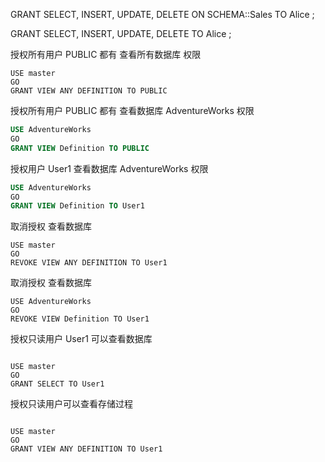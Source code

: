 GRANT SELECT, INSERT, UPDATE, DELETE ON SCHEMA::Sales TO Alice ;

GRANT SELECT, INSERT, UPDATE, DELETE TO Alice ;


授权所有用户 PUBLIC 都有 查看所有数据库 权限
```mysql
USE master 
GO 
GRANT VIEW ANY DEFINITION TO PUBLIC
```
授权所有用户 PUBLIC 都有 查看数据库 AdventureWorks  权限

```sql
USE AdventureWorks 
GO 
GRANT VIEW Definition TO PUBLIC
```
授权用户 User1  查看数据库 AdventureWorks  权限

```sql
USE AdventureWorks 
GO 
GRANT VIEW Definition TO User1
```
取消授权 查看数据库
```
USE master  
GO  
REVOKE VIEW ANY DEFINITION TO User1 
```
取消授权 查看数据库

```
USE AdventureWorks  
GO  
REVOKE VIEW Definition TO User1 
```

授权只读用户 User1 可以查看数据库
```mssql

USE master 
GO 
GRANT SELECT TO User1

```


授权只读用户可以查看存储过程
```mssql

USE master 
GO 
GRANT VIEW ANY DEFINITION TO User1

```
